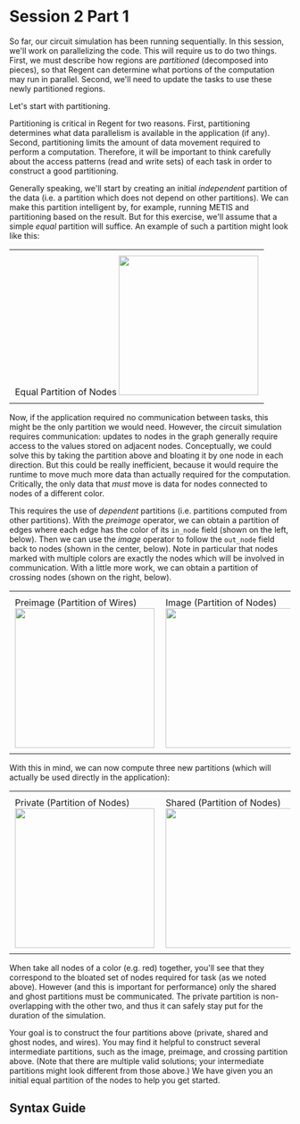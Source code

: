 # Session 2 Part 1

So far, our circuit simulation has been running sequentially. In this session, we'll work on parallelizing the code. This will require us to do two things. First, we must describe how regions are *partitioned* (decomposed into pieces), so that Regent can determine what portions of the computation may run in parallel. Second, we'll need to update the tasks to use these newly partitioned regions.

Let's start with partitioning.

Partitioning is critical in Regent for two reasons. First, partitioning determines what data parallelism is available in the application (if any). Second, partitioning limits the amount of data movement required to perform a computation. Therefore, it will be important to think carefully about the access patterns (read and write sets) of each task in order to construct a good partitioning.

Generally speaking, we'll start by creating an initial *independent* partition of the data (i.e. a partition which does not depend on other partitions). We can make this partition intelligent by, for example, running METIS and partitioning based on the result. But for this exercise, we'll assume that a simple *equal* partition will suffice. An example of such a partition might look like this:

<table style="border: 0px;">
<tr style="border: 0px;">
<td style="border: 0px; padding: 10px;">
Equal Partition of Nodes
<img src="//regent-lang.org/images/circuit/partition1_equal.png" width="250">
</td>
</tr>
</table>

Now, if the application required no communication between tasks, this might be the only partition we would need. However, the circuit simulation requires communication: updates to nodes in the graph generally require access to the values stored on adjacent nodes. Conceptually, we could solve this by taking the partition above and bloating it by one node in each direction. But this could be really inefficient, because it would require the runtime to move much more data than actually required for the computation. Critically, the only data that *must* move is data for nodes connected to nodes of a different color.

This requires the use of *dependent* partitions (i.e. partitions computed from other partitions). With the *preimage* operator, we can obtain a partition of edges where each edge has the color of its `in_node` field (shown on the left, below). Then we can use the *image* operator to follow the `out_node` field back to nodes (shown in the center, below). Note in particular that nodes marked with multiple colors are exactly the nodes which will be involved in communication. With a little more work, we can obtain a partition of crossing nodes (shown on the right, below).

<table style="border: 0px;">
<tr style="border: 0px;">
<td style="border: 0px; padding: 10px;">
Preimage (Partition of Wires)
<img src="//regent-lang.org/images/circuit/partition2_wires.png" width="250">
</td>
<td style="border: 0px; padding: 10px;">
Image (Partition of Nodes)
<img src="//regent-lang.org/images/circuit/partition3_image.png" width="250">
</td>
<td style="border: 0px; padding: 10px;">
Crossing (Partition of Nodes)
<img src="//regent-lang.org/images/circuit/partition4_crossing.png" width="250">
</td>
</tr>
</table>

With this in mind, we can now compute three new partitions (which will actually be used directly in the application):

<table style="border: 0px;">
<tr style="border: 0px;">
<td style="border: 0px; padding: 10px;">
Private (Partition of Nodes)
<img src="//regent-lang.org/images/circuit/partition5_private.png" width="250">
</td>
<td style="border: 0px; padding: 10px;">
Shared (Partition of Nodes)
<img src="//regent-lang.org/images/circuit/partition6_shared.png" width="250">
</td>
<td style="border: 0px; padding: 10px;">
Ghost (Partition of Nodes)
<img src="//regent-lang.org/images/circuit/partition7_ghost.png" width="250">
</td>
</tr>
</table>

When take all nodes of a color (e.g. red) together, you'll see that they correspond to the bloated set of nodes required for task (as we noted above). However (and this is important for performance) only the shared and ghost partitions must be communicated. The private partition is non-overlapping with the other two, and thus it can safely stay put for the duration of the simulation.

Your goal is to construct the four partitions above (private, shared and ghost nodes, and wires). You may find it helpful to construct several intermediate partitions, such as the image, preimage, and crossing partition above. (Note that there are multiple valid solutions; your intermediate partitions might look different from those above.) We have given you an initial equal partition of the nodes to help you get started.

## Syntax Guide
